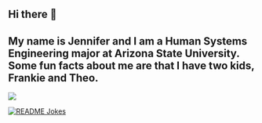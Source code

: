 ## Hi there 👋
## My name is Jennifer and I am a Human Systems Engineering major at Arizona State University. Some fun facts about me are that I have two kids, Frankie and Theo.
<!--
 My name is Jennifer and I am a Human Systems Engineering major at Arizona State University. 

Some fun facts about me are that I have two kids, Frankie and Theo. 
-->
<a href="https://github-readme-streak-stats.herokuapp.com/?user=jschlos2&theme=vue-dark&hide_border=true"><img align="center" src="https://github-readme-streak-stats.herokuapp.com/?user=jschlos2&theme=vue-dark&hide_border=true"></a>

<a href="https://readme-jokes.vercel.app"><img align="center" src="https://readme-jokes.vercel.app/api" alt="README Jokes"></a>
